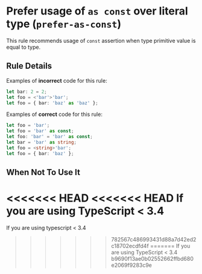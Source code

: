 # Prefer usage of `as const` over literal type (`prefer-as-const`)

This rule recommends usage of `const` assertion when type primitive value is equal to type.

## Rule Details

Examples of **incorrect** code for this rule:

```ts
let bar: 2 = 2;
let foo = <'bar'>'bar';
let foo = { bar: 'baz' as 'baz' };
```

Examples of **correct** code for this rule:

```ts
let foo = 'bar';
let foo = 'bar' as const;
let foo: 'bar' = 'bar' as const;
let bar = 'bar' as string;
let foo = <string>'bar';
let foo = { bar: 'baz' };
```

## When Not To Use It

<<<<<<< HEAD
<<<<<<< HEAD
If you are using TypeScript < 3.4
=======
If you are using typescript < 3.4
>>>>>>> 782567c486993431d88a7d42ed2c18702ecdfd4f
=======
If you are using TypeScript < 3.4
>>>>>>> b9690f13ae0b02552662ffbd680e2069f9283c9e

